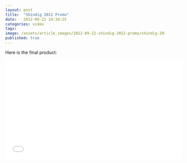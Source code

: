 ```yaml
---
layout: post
title:  "Shindig 2012 Promo"
date:   2012-09-22 14:34:25
categories: video
tags: 
image: /assets/article_images/2012-09-22-shindig-2012-promo/shindig-2012.jpg
published: true
---
```







Here is the final product:

<iframe width="560" height="315" src="//www.youtube.com/embed/MhNXXYaM7mA" frameborder="0" allowfullscreen></iframe>